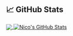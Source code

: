 

<!--

### Nicolás López Fernández 👋

**NicolasLopezFer/NicolasLopezFer** is a ✨ _special_ ✨ repository because its `README.md` (this file) appears on your GitHub profile.

Here are some ideas to get you started:

- 🔭 I’m currently working on ...
- 🌱 I’m currently learning ...
- 👯 I’m looking to collaborate on ...
- 🤔 I’m looking for help with ...
- 💬 Ask me about ...
- 📫 How to reach me: ...
- 😄 Pronouns: ...
- ⚡ Fun fact: ...
-->

## &#x1f4c8; GitHub Stats

 <a href="https://github.com/NicolasLopezFer/NicolasLopezFer">
  <img align="center" src="https://github-readme-stats.vercel.app/api/top-langs/?username=NicolasLopezFer&hide=java,html,tex&title_color=ffffff&text_color=c9cacc&icon_color=2bbc8a&bg_color=1d1f21" />
</a>
<a href="https://github.com/NicolasLopezFer/NicolasLopezFer">
  <img align="center" src="https://github-readme-stats.vercel.app/api?username=NicolasLopezFer&show_icons=true&line_height=27&count_private=true&title_color=ffffff&text_color=c9cacc&icon_color=2bbc8a&bg_color=1d1f21" alt="Nico's GitHub Stats" />
</a>
